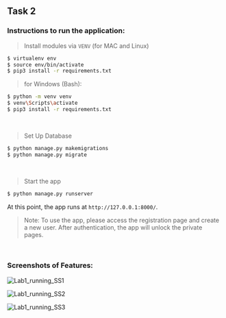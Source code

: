 ## Task 2

### Instructions to run the application:
> Install modules via `VENV` (for MAC and Linux) 

```bash
$ virtualenv env
$ source env/bin/activate
$ pip3 install -r requirements.txt
```

> for Windows (Bash):

```bash
$ python -m venv venv
$ venv\Scripts\activate
$ pip3 install -r requirements.txt
```

<br />

> Set Up Database

```bash
$ python manage.py makemigrations
$ python manage.py migrate
```

<br />

> Start the app

```bash
$ python manage.py runserver
```

At this point, the app runs at `http://127.0.0.1:8000/`. 

> Note: To use the app, please access the registration page and create a new user. After authentication, the app will unlock the private pages.

<br />

### Screenshots of Features:
![Lab1_running_SS1](https://github.com/user-attachments/assets/438c61e2-ec5d-4bf3-af25-9f72eaacb111)

![Lab1_running_SS2](https://github.com/user-attachments/assets/de17a559-7553-47a9-8e6d-e0237893e5b7)

![Lab1_running_SS3](https://github.com/user-attachments/assets/464087d1-ef6a-42fd-b1ce-bb4e20ce1569)




